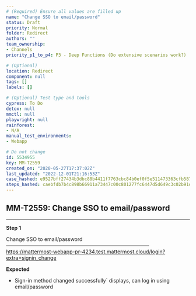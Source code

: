 ```yaml
---
# (Required) Ensure all values are filled up
name: "Change SSO to email/password"
status: Draft
priority: Normal
folder: Redirect
authors: ""
team_ownership: 
- Channels
priority_p1_to_p4: P3 - Deep Functions (Do extensive scenarios work?)

# (Optional)
location: Redirect
component: null
tags: []
labels: []

# (Optional) Test type and tools
cypress: To Do
detox: null
mmctl: null
playwright: null
rainforest: 
- N/A
manual_test_environments: 
- Webapp

# Do not change
id: 5534955
key: MM-T2559
created_on: "2020-05-27T17:37:02Z"
last_updated: "2022-12-01T21:16:53Z"
case_hashed: e9527bff27434b3dbc88b4411f7763cbc84b0ef0f5e511473363cfb587441c136b1790ec0196cf575ac7a7796b65b102
steps_hashed: caebfdb7b4c898b66911a73447c00c801277fc6447d5d649c3c02b91d92691e20c4087d3aa8d21416caa36c22b7b9111
---
```


<!-- (Auto-generated) Based on frontmatter's "key" and "name" -->

## MM-T2559: Change SSO to email/password

---

**Step 1**

Change SSO to email/password\
————————————————————————————\
<https://mattermost-webapp-pr-4234.test.mattermost.cloud/login?extra=signin_change>

**Expected**

- Sign-in method changed successfully\` displays, can log in using email/password
